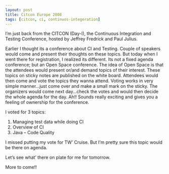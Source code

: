 ```yaml
---
layout: post
title: Citcon Europe 2008
tags: [citcon, ci, continuos-integeration]
---
```


I’m just back from the CITCON (Day-I), the Continuous Integration and Testing Conference, hosted by Jeffrey Fredrick and Paul Julius.

Earlier I thought its a conference about CI and Testing. Couple of speakers would come and present their thoughts on these topics. But today when I went there for registration, I realized its different. Its not a fixed agenda conference; but an Open Space conference. The idea of Open Space is that the attendees would present or/and demand topics of their interest. These topics on sticky notes are published on the white board. Attendees would then come and vote the topics they wanna attend. Voting works in very simple manner…just come over and make a small mark on the sticky. The organizers would come next day…check the votes and would then decide the whole agenda for the day. Ah!! Sounds really exciting and gives you a feeling of ownership for the conference.

I voted for 3 topics:

1.  Managing test data while doing CI
2.  Overview of CI
3.  Java – Code Quality

I missed putting my vote for TW’ Cruise. But I’m pretty sure this topic would be there on agenda.

Let’s see what’ there on plate for me for tomorrow.

More to come!!
